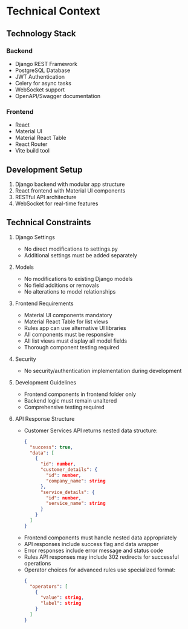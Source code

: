 # Technical Context

## Technology Stack

### Backend
- Django REST Framework
- PostgreSQL Database
- JWT Authentication
- Celery for async tasks
- WebSocket support
- OpenAPI/Swagger documentation

### Frontend
- React
- Material UI
- Material React Table
- React Router
- Vite build tool

## Development Setup
1. Django backend with modular app structure
2. React frontend with Material UI components
3. RESTful API architecture
4. WebSocket for real-time features

## Technical Constraints
1. Django Settings
   - No direct modifications to settings.py
   - Additional settings must be added separately

2. Models
   - No modifications to existing Django models
   - No field additions or removals
   - No alterations to model relationships

3. Frontend Requirements
   - Material UI components mandatory
   - Material React Table for list views
   - Rules app can use alternative UI libraries
   - All components must be responsive
   - All list views must display all model fields
   - Thorough component testing required

4. Security
   - No security/authentication implementation during development

5. Development Guidelines
    - Frontend components in frontend folder only
    - Backend logic must remain unaltered
    - Comprehensive testing required

6. API Response Structure
    - Customer Services API returns nested data structure:
      ```json
      {
        "success": true,
        "data": [
          {
            "id": number,
            "customer_details": {
              "id": number,
              "company_name": string
            },
            "service_details": {
              "id": number,
              "service_name": string
            }
          }
        ]
      }
      ```
    - Frontend components must handle nested data appropriately
    - API responses include success flag and data wrapper
    - Error responses include error message and status code
    - Rules API responses may include 302 redirects for successful operations
    - Operator choices for advanced rules use specialized format:
      ```json
      {
        "operators": [
          {
            "value": string,
            "label": string
          }
        ]
      }